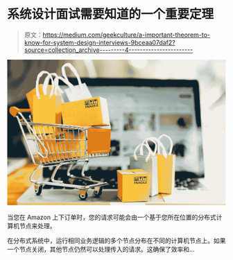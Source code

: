 # 系统设计面试需要知道的一个重要定理

> 原文：<https://medium.com/geekculture/a-important-theorem-to-know-for-system-design-interviews-9bceaa07daf2?source=collection_archive---------4----------------------->

![](img/86a83a89fde32a14efcb5de3c5415159.png)

当您在 Amazon 上下订单时，您的请求可能会由一个基于您所在位置的分布式计算机节点来处理。

在分布式系统中，运行相同业务逻辑的多个节点分布在不同的计算机节点上。如果一个节点关闭，其他节点仍然可以处理传入的请求。这确保了效率和…